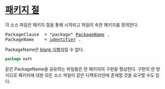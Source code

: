 # [패키지 절](#package-clause)

각 소스 파일은 패키지 절을 통해 시작되고 파일이 속한 패키지를 정의한다.

<pre>
<a id="PackageClause">PackageClause</a>  = "package" <a href="#PackageName">PackageName</a> .
<a id="PackageName">PackageName</a>    = <a href="/Lexical elements/identifiers.html#identifier">identifier</a> .
</pre>

PackageName은 [blank 식별자](/Declarations%20and%20scope/blank_identifier.html)일 수 없다.

```go
package math
```

같은 PackageName을 공유하는 파일들은 한 패키지의 구현을 형성한다. 구현의 한 방식으로 패키지에 대한 모든 소스 파일이 같은 디렉토리안에 존재할 것을 요구할 수도 있다.
